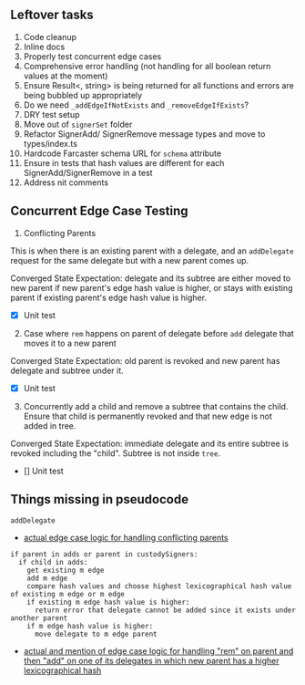 ## Leftover tasks

1. Code cleanup
2. Inline docs
3. Properly test concurrent edge cases
4. Comprehensive error handling (not handling for all boolean return values at the moment)
5. Ensure Result<<type>, string> is being returned for all functions and errors are being bubbled up appropriately
6. Do we need `_addEdgeIfNotExists` and `_removeEdgeIfExists`?
7. DRY test setup
8. Move out of `signerSet` folder
9. Refactor SignerAdd/ SignerRemove message types and move to types/index.ts
10. Hardcode Farcaster schema URL for `schema` attribute
11. Ensure in tests that hash values are different for each SignerAdd/SignerRemove in a test
12. Address nit comments

## Concurrent Edge Case Testing

1. Conflicting Parents

This is when there is an existing parent with a delegate, and an `addDelegate` request for the same delegate but with a new parent comes up.

Converged State Expectation: delegate and its subtree are either moved to new parent if new parent's edge hash value is higher, or stays with existing parent if existing parent's edge hash value is higher.

- [x] Unit test

2. Case where `rem` happens on parent of delegate before `add` delegate that moves it to a new parent

Converged State Expectation: old parent is revoked and new parent has delegate and subtree under it.

- [x] Unit test

3. Concurrently add a child and remove a subtree that contains the child. Ensure that child is permanently revoked and that new edge is not added in tree.

Converged State Expectation: immediate delegate and its entire subtree is revoked including the "child". Subtree is not inside `tree`.

- [] Unit test

## Things missing in pseudocode

`addDelegate`

- [actual edge case logic for handling conflicting parents](https://github.com/farcasterxyz/hub/pull/36/files#diff-1b97142d99baef4457c1ee2d7a58cf927584d76586bd9156fd21382c06328ba1R105-R120)

```
if parent in adds or parent in custodySigners:
  if child in adds:
    get existing m edge
    add m edge
    compare hash values and choose highest lexicographical hash value of existing m edge or m edge
    if existing m edge hash value is higher:
      return error that delegate cannot be added since it exists under another parent
    if m edge hash value is higher:
      move delegate to m edge parent
```

- [actual and mention of edge case logic for handling "rem" on parent and then "add" on one of its delegates in which new parent has a higher lexicographical hash](https://github.com/farcasterxyz/hub/pull/36/files#diff-1b97142d99baef4457c1ee2d7a58cf927584d76586bd9156fd21382c06328ba1R122-R143)

```

```
